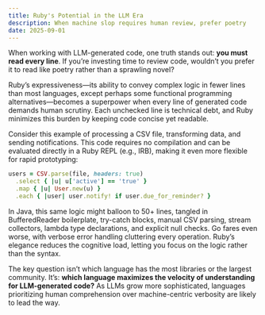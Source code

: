```yaml
---
title: Ruby's Potential in the LLM Era
description: When machine slop requires human review, prefer poetry
date: 2025-09-01
---
```

When working with LLM-generated code, one truth stands out: **you must read every line**. If you’re investing time to review code, wouldn’t you prefer it to read like poetry rather than a sprawling novel?

Ruby’s expressiveness—its ability to convey complex logic in fewer lines than most languages, except perhaps some functional programming alternatives—becomes a superpower when every line of generated code demands human scrutiny. Each unchecked line is technical debt, and Ruby minimizes this burden by keeping code concise yet readable.

Consider this example of processing a CSV file, transforming data, and sending notifications. This code requires no compilation and can be evaluated directly in a Ruby REPL (e.g., IRB), making it even more flexible for rapid prototyping:

```ruby
users = CSV.parse(file, headers: true)
  .select { |u| u['active'] == 'true' }
  .map { |u| User.new(u) }
  .each { |user| user.notify! if user.due_for_reminder? }
```

In Java, this same logic might balloon to 50+ lines, tangled in BufferedReader boilerplate, try-catch blocks, manual CSV parsing, stream collectors, lambda type declarations, and explicit null checks. Go fares even worse, with verbose error handling cluttering every operation. Ruby’s elegance reduces the cognitive load, letting you focus on the logic rather than the syntax.

The key question isn’t which language has the most libraries or the largest community. It’s: **which language maximizes the velocity of understanding for LLM-generated code?** As LLMs grow more sophisticated, languages prioritizing human comprehension over machine-centric verbosity are likely to lead the way.

